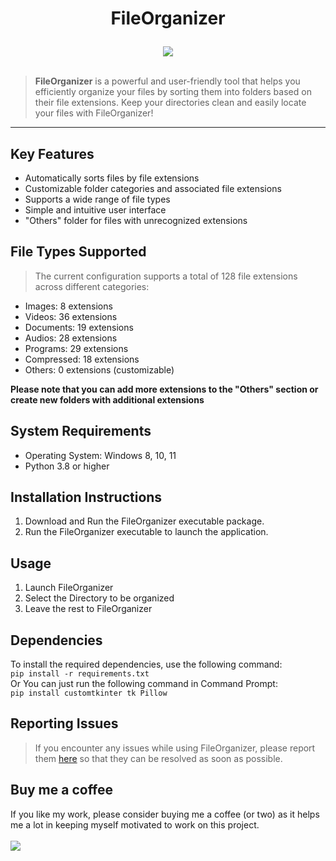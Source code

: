 # <p align="center">FileOrganizer</p>
<div align="center">
<img src="https://i.imgur.com/FquNs9l.png?maxwidth=760&fidelity=grand">
</div><br>

> **FileOrganizer** is a powerful and user-friendly tool that helps you efficiently organize your files by sorting them into folders based on their file extensions. Keep your directories clean and easily locate your files with FileOrganizer!

<hr>

## Key Features
- Automatically sorts files by file extensions
- Customizable folder categories and associated file extensions
- Supports a wide range of file types
- Simple and intuitive user interface
- "Others" folder for files with unrecognized extensions

## File Types Supported
>The current configuration supports a total of 128 file extensions across different categories:
- Images: 8 extensions
- Videos: 36 extensions
- Documents: 19 extensions
- Audios: 28 extensions
- Programs: 29 extensions
- Compressed: 18 extensions
- Others: 0 extensions (customizable)
  
**Please note that you can add more extensions to the "Others" section or create new folders with additional extensions**

## System Requirements
- Operating System: Windows 8, 10, 11
- Python 3.8 or higher

## Installation Instructions
1. Download and Run the FileOrganizer executable package.
2. Run the FileOrganizer executable to launch the application.

## Usage
1. Launch FileOrganizer
2. Select the Directory to be organized
3. Leave the rest to FileOrganizer

## Dependencies
To install the required dependencies, use the following command:<br>
``` pip install -r requirements.txt ```
<br>
Or You can just run the following command in Command Prompt:<br>
```pip install customtkinter tk Pillow```

## Reporting Issues
> If you encounter any issues while using FileOrganizer, please report them [here](
    https://github.com/AbhiCrackerOfficial/OSM-OracleDBServicesManager/issues) so that they can be resolved as soon as possible.

## Buy me a coffee
If you like my work, please consider buying me a coffee (or two) as it helps me a lot in keeping myself motivated to work on this project.<br><br>
<a href="https://www.buymeacoffee.com/AbhiCracker001"><img src="https://img.buymeacoffee.com/button-api/?text=Buy me a coffee&emoji=&slug=AbhiCracker&button_colour=FFDD00&font_colour=000000&font_family=Cookie&outline_colour=000000&coffee_colour=ffffff"></a>
